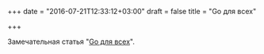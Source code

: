 +++
date = "2016-07-21T12:33:12+03:00"
draft = false
title = "Go для всех"

+++

<p>Замечательная статья &quot;<a href="http://bit.ly/2afD6mR">Go для всех</a>&quot;.</p>

